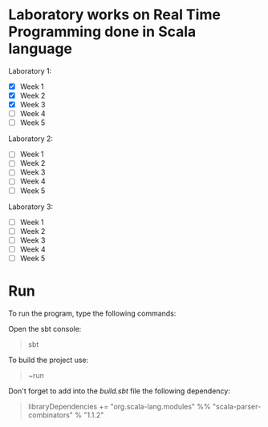﻿# Laboratory works on Real Time Programming done in Scala language

Laboratory 1: 
- [x] Week 1
- [x] Week 2
- [x] Week 3
- [ ] Week 4
- [ ] Week 5

Laboratory 2: 
- [ ] Week 1
- [ ] Week 2
- [ ] Week 3
- [ ] Week 4
- [ ] Week 5

Laboratory 3: 
- [ ] Week 1
- [ ] Week 2
- [ ] Week 3
- [ ] Week 4
- [ ] Week 5

# Run

To run the program, type the following commands: 

Open the sbt console: 
> sbt

To build the project use: 
> ~run

Don't forget to add into the *build.sbt* file the following dependency:
> libraryDependencies += "org.scala-lang.modules" %% "scala-parser-combinators" % "1.1.2"
